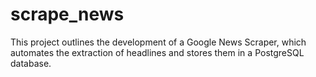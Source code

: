 # scrape_news
This project outlines the development of a Google News Scraper, which automates the extraction of headlines and stores them in a PostgreSQL database.

